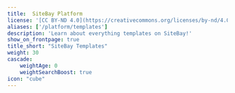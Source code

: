 ```yaml
---
title:  SiteBay Platform
license: '[CC BY-ND 4.0](https://creativecommons.org/licenses/by-nd/4.0)'
aliases: ['/platform/templates']
description: 'Learn about everything templates on SiteBay!'
show_on_frontpage: true
title_short: "SiteBay Templates"
weight: 30
cascade:
    weightAge: 0
    weightSearchBoost: true
icon: "cube"
---
```


